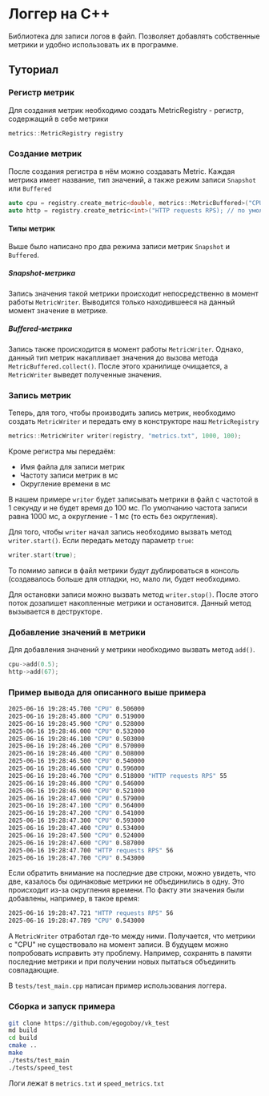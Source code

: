 # Логгер на C++
Библиотека для записи логов в файл. Позволяет добавлять собственные метрики и удобно использовать их в программе.

## Туториал
### Регистр метрик
Для создания метрик необходимо создать MetricRegistry - регистр, содержащий в себе метрики
```C++
metrics::MetricRegistry registry
```

### Создание метрик
После создания регистра в нём можно создавать Metric. Каждая метрика имеет название, тип значений, а также режим записи `Snapshot` или `Buffered`
```C++
auto cpu = registry.create_metric<double, metrics::MetricBuffered>("CPU");
auto http = registry.create_metric<int>("HTTP requests RPS); // по умолчанию тип метрики - metrics::MetricSnapshot
```

#### Типы метрик
Выше было написано про два режима записи метрик `Snapshot` и `Buffered`.
##### Snapshot-метрика
Запись значения такой метрики происходит непосредственно в момент работы `MetricWriter`. Выводится только находившееся на данный момент значение в метрике.
##### Buffered-метрика
Запись также происходится в момент работы `MetricWriter`. Однако, данный тип метрик накапливает значения до вызова метода `MetricBuffered.collect()`. После этого хранилище очищается, а `MetricWriter` выведет полученные значения.

### Запись метрик
Теперь, для того, чтобы производить запись метрик, необходимо создать `MetricWriter` и передать ему в конструкторе наш `MetricRegistry`
```C++
metrics::MetricWriter writer(registry, "metrics.txt", 1000, 100);
```
Кроме регистра мы передаём:
- Имя файла для записи метрик
- Частоту записи метрик в мс
- Округление времени в мс

В нашем примере `writer` будет записывать метрики в файл с частотой в 1 секунду и не будет время до 100 мс. 
По умолчанию частота записи равна 1000 мс, а округление - 1 мс (то есть без округления).

Для того, чтобы `writer` начал запись необходимо вызвать метод `writer.start()`. Если передать методу параметр `true`:
```C++
writer.start(true);
```
То помимо записи в файл метрики будут дублироваться в консоль (создавалось больше для отладки, но, мало ли, будет необходимо.

Для остановки записи можно вызвать метод `writer.stop()`. После этого поток дозапишет накопленные метрики и остановится. Данный метод вызывается в деструкторе.

### Добавление значений в метрики
Для добавления значений у метрики необходимо вызвать метод `add()`.
```C++
cpu->add(0.5);
http->add(67);
```

### Пример вывода для описанного выше примера
```bash
2025-06-16 19:28:45.700 "CPU" 0.506000
2025-06-16 19:28:45.800 "CPU" 0.519000
2025-06-16 19:28:45.900 "CPU" 0.528000
2025-06-16 19:28:46.000 "CPU" 0.532000
2025-06-16 19:28:46.100 "CPU" 0.503000
2025-06-16 19:28:46.200 "CPU" 0.570000
2025-06-16 19:28:46.400 "CPU" 0.508000
2025-06-16 19:28:46.500 "CPU" 0.540000
2025-06-16 19:28:46.600 "CPU" 0.596000
2025-06-16 19:28:46.700 "CPU" 0.518000 "HTTP requests RPS" 55
2025-06-16 19:28:46.800 "CPU" 0.546000
2025-06-16 19:28:46.900 "CPU" 0.521000
2025-06-16 19:28:47.000 "CPU" 0.579000
2025-06-16 19:28:47.100 "CPU" 0.564000
2025-06-16 19:28:47.200 "CPU" 0.541000
2025-06-16 19:28:47.300 "CPU" 0.593000
2025-06-16 19:28:47.400 "CPU" 0.534000
2025-06-16 19:28:47.500 "CPU" 0.524000
2025-06-16 19:28:47.600 "CPU" 0.587000
2025-06-16 19:28:47.700 "HTTP requests RPS" 56
2025-06-16 19:28:47.700 "CPU" 0.543000
```
Если обратить внимание на последние две строки, можно увидеть, что две, казалось бы одинаковые метрики не объединились в одну. Это происходит из-за округления времени. По факту эти значения были добавлены, например, в такое время:
```bash
2025-06-16 19:28:47.721 "HTTP requests RPS" 56
2025-06-16 19:28:47.789 "CPU" 0.543000
```
А `MetricWriter` отработал где-то между ними. Получается, что метрики с "CPU" не существовало на момент записи. В будущем можно попробовать исправить эту проблему. Например, сохранять в памяти последние метрики и при получении новых пытаться объединить совпадающие.

В `tests/test_main.cpp` написан пример использования логгера.

### Сборка и запуск примера
```bash
git clone https://github.com/egogoboy/vk_test
md build
cd build
cmake ..
make
./tests/test_main
./tests/speed_test
```
Логи лежат в `metrics.txt` и `speed_metrics.txt`

